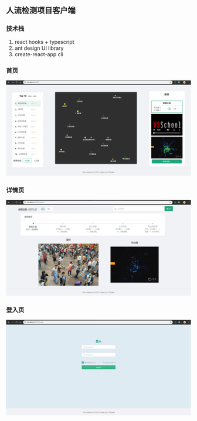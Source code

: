 ## 人流检测项目客户端

### 技术栈

1. react hooks + typescript
2. ant design UI library
3. create-react-app cli
    
### 首页

![home](https://github.com/tjx666/flow-detection-client/blob/master/screenshots/home.png?raw=true)

### 详情页

![detail](https://github.com/tjx666/flow-detection-client/blob/master/screenshots/detail.png?raw=true)

### 登入页

![login](https://github.com/tjx666/flow-detection-client/blob/master/screenshots/login.png?raw=true)
